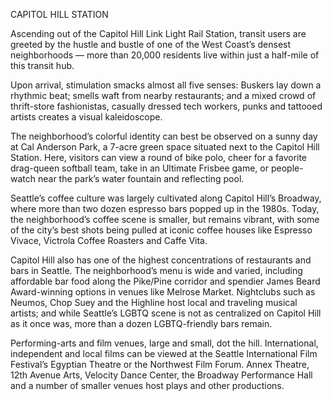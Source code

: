 CAPITOL HILL STATION

Ascending out of the Capitol Hill Link Light Rail Station, transit users are greeted by the hustle and bustle of one of the West Coast’s densest neighborhoods — more than 20,000 residents live within just a half-mile of this transit hub.
 
Upon arrival, stimulation smacks almost all five senses: Buskers lay down a rhythmic beat; smells waft from nearby restaurants; and a mixed crowd of thrift-store fashionistas, casually dressed tech workers, punks and tattooed artists creates a visual kaleidoscope. 
 
The neighborhood’s colorful identity can best be observed on a sunny day at Cal Anderson Park, a 7-acre green space situated next to the Capitol Hill Station. Here, visitors can view a round of bike polo, cheer for a favorite drag-queen softball team, take in an Ultimate Frisbee game, or people-watch near the park’s water fountain and reflecting pool. 
 
Seattle’s coffee culture was largely cultivated along Capitol Hill’s Broadway, where more than two dozen espresso bars popped up in the 1980s.  Today, the neighborhood’s coffee scene is smaller, but remains vibrant, with some of the city’s best shots being pulled at iconic coffee houses like Espresso Vivace, Victrola Coffee Roasters and Caffe Vita.
 
Capitol Hill also has one of the highest concentrations of restaurants and bars in Seattle. The neighborhood’s menu is wide and varied, including affordable bar food along the Pike/Pine corridor and spendier James Beard Award-winning options in venues like Melrose Market. Nightclubs such as Neumos, Chop Suey and the Highline host local and traveling musical artists; and while Seattle’s LGBTQ scene is not as centralized on Capitol Hill as it once was, more than a dozen LGBTQ-friendly bars remain.


Performing-arts and film venues, large and small, dot the hill. International, independent and local films can be viewed at the Seattle International Film Festival’s Egyptian Theatre or the Northwest Film Forum.  Annex Theatre, 12th Avenue Arts, Velocity Dance Center, the Broadway Performance Hall and a number of smaller venues host plays and other productions.
